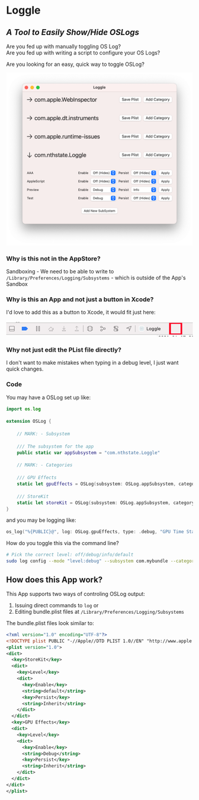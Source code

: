 # Loggle

## _A Tool to Easily Show/Hide OSLogs_

Are you fed up with manually toggling OS Log?  
Are you fed up with writing a script to configure your OS Logs?  

Are you looking for an easy, quick way to toggle OSLog?


![Screenshot 1l](https://github.com/nthState/Loggle/blob/main/Assets/Screenshots/screen1.png?raw=true)


### Why is this not in the AppStore?

Sandboxing - We need to be able to write to `/Library/Preferences/Logging/Subsystems` - which is outside of the App's Sandbox

### Why is this an App and not just a button in Xcode?

I'd love to add this as a button to Xcode, it would fit just here:

![Screenshot 1l](https://github.com/nthState/Loggle/blob/main/Assets/Screenshots/XcodeDebugBar.png?raw=true)

### Why not just edit the PList file directly?

I don't want to make mistakes when typing in a debug level, I just want quick changes.

### Code

You may have a OSLog set up like:

```swift
import os.log

extension OSLog {
    
    // MARK: - Subsystem
    
    /// The subsystem for the app
    public static var appSubsystem = "com.nthstate.Loggle"
    
    // MARK: - Categories
    
    /// GPU Effects
    static let gpuEffects = OSLog(subsystem: OSLog.appSubsystem, category: "GPU Effects")
    
    /// StoreKit
    static let storeKit = OSLog(subsystem: OSLog.appSubsystem, category: "StoreKit")
}
```

and you may be logging like:

```swift
os_log("%{PUBLIC}@", log: OSLog.gpuEffects, type: .debug, "GPU Time Stamp")
```

How do you toggle this via the command line?

```bash
# Pick the correct level: off/debug/info/default
sudo log config --mode "level:debug" --subsystem com.mybundle --category "GPU Effects"
```

## How does this App work? 

This App supports two ways of controling OSLog output:

1. Issuing direct commands to `log`
or
2. Editing bundle.plist files at `/Library/Preferences/Logging/Subsystems`

The bundle.plist files look similar to:

```xml
<?xml version="1.0" encoding="UTF-8"?>
<!DOCTYPE plist PUBLIC "-//Apple//DTD PLIST 1.0//EN" "http://www.apple.com/DTDs/PropertyList-1.0.dtd">
<plist version="1.0">
<dict>
  <key>StoreKit</key>
  <dict>
    <key>Level</key>
    <dict>
      <key>Enable</key>
      <string>default</string>
      <key>Persist</key>
      <string>Inherit</string>
    </dict>
  </dict>
  <key>GPU Effects</key>
  <dict>
    <key>Level</key>
    <dict>
      <key>Enable</key>
      <string>Debug</string>
      <key>Persist</key>
      <string>Inherit</string>
    </dict>
  </dict>
</dict>
</plist>
```
